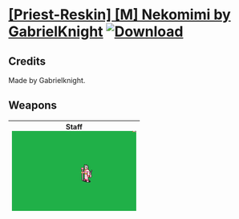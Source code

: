 # [\[Priest-Reskin\] \[M\] Nekomimi by GabrielKnight](./) [![Download](https://img.shields.io/badge/Download-%5BPriest--Reskin%5D%20%5BM%5D%20Nekomimi%20by%20GabrielKnight-red)](https://minhaskamal.github.io/DownGit/#/home?url=https://github.com/Klokinator/FE-Repo/tree/main/Battle%20Animations/Magi%20-%20Holy-Type/%5BPriest-Reskin%5D%20%5BM%5D%20Nekomimi%20by%20GabrielKnight)
## Credits

Made by Gabrielknight.

## Weapons

| <b>Staff</b><br/><img alt="Staff animation" src="./7.%20Staff/Staff.gif"/> |
| :---: |

